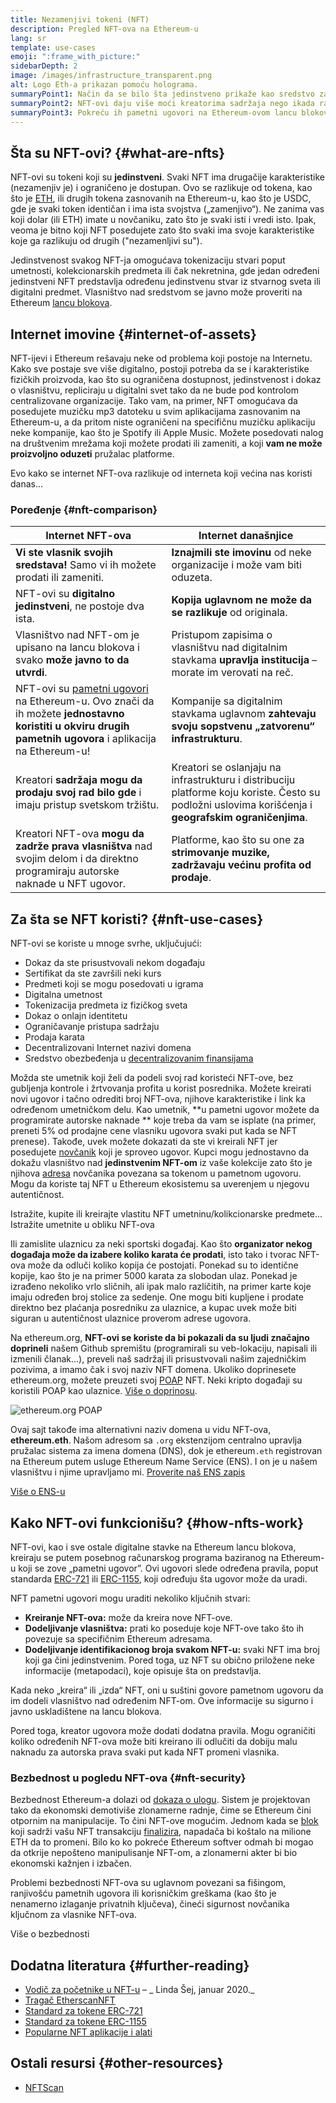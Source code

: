 ```yaml
---
title: Nezamenjivi tokeni (NFT)
description: Pregled NFT-ova na Ethereum-u
lang: sr
template: use-cases
emoji: ":frame_with_picture:"
sidebarDepth: 2
image: /images/infrastructure_transparent.png
alt: Logo Eth-a prikazan pomoću holograma.
summaryPoint1: Način da se bilo šta jedinstveno prikaže kao sredstvo zasnovano na Ethereum-u.
summaryPoint2: NFT-ovi daju više moći kreatorima sadržaja nego ikada ranije.
summaryPoint3: Pokreću ih pametni ugovori na Ethereum-ovom lancu blokova.
---
```


## Šta su NFT-ovi? {#what-are-nfts}

NFT-ovi su tokeni koji su **jedinstveni**. Svaki NFT ima drugačije karakteristike (nezamenjiv je) i ograničeno je dostupan. Ovo se razlikuje od tokena, kao što je [ETH](/glossary/#ether), ili drugih tokena zasnovanih na Ethereum-u, kao što je USDC, gde je svaki token identičan i ima ista svojstva („zamenjivo“). Ne zanima vas koji dolar (ili ETH) imate u novčaniku, zato što je svaki isti i vredi isto. Ipak, veoma je bitno koji NFT posedujete zato što svaki ima svoje karakteristike koje ga razlikuju od drugih ("nezamenljivi su").

Jedinstvenost svakog NFT-ja omogućava tokenizaciju stvari poput umetnosti, kolekcionarskih predmeta ili čak nekretnina, gde jedan određeni jedinstveni NFT predstavlja određenu jedinstvenu stvar iz stvarnog sveta ili digitalni predmet. Vlasništvo nad sredstvom se javno može proveriti na Ethereum [lancu blokova](/glossary/#blockchain).

<YouTube id="Xdkkux6OxfM" />

## Internet imovine {#internet-of-assets}

NFT-ijevi i Ethereum rešavaju neke od problema koji postoje na Internetu. Kako sve postaje sve više digitalno, postoji potreba da se i karakteristike fizičkih proizvoda, kao što su ograničena dostupnost, jedinstvenost i dokaz o vlasništvu, repliciraju u digitalni svet tako da ne bude pod kontrolom centralizovane organizacije. Tako vam, na primer, NFT omogućava da posedujete muzičku mp3 datoteku u svim aplikacijama zasnovanim na Ethereum-u, a da pritom niste ograničeni na specifičnu muzičku aplikaciju neke kompanije, kao što je Spotify ili Apple Music. Možete posedovati nalog na društvenim mrežama koji možete prodati ili zameniti, a koji **vam ne može proizvoljno oduzeti** pružalac platforme.

Evo kako se internet NFT-ova razlikuje od interneta koji većina nas koristi danas...

### Poređenje {#nft-comparison}

| Internet NFT-ova                                                                                                                                                                     | Internet današnjice                                                                                                                                   |
| ------------------------------------------------------------------------------------------------------------------------------------------------------------------------------------ | ----------------------------------------------------------------------------------------------------------------------------------------------------- |
| **Vi ste vlasnik svojih sredstava!** Samo vi ih možete prodati ili zameniti.                                                                                                         | **Iznajmili ste imovinu** od neke organizacije i može vam biti oduzeta.                                                                               |
| NFT-ovi su **digitalno jedinstveni**, ne postoje dva ista.                                                                                                                           | **Kopija uglavnom ne može da se razlikuje** od originala.                                                                                             |
| Vlasništvo nad NFT-om je upisano na lancu blokova i svako **može javno to da utvrdi**.                                                                                               | Pristupom zapisima o vlasništvu nad digitalnim stavkama **upravlja institucija** – morate im verovati na reč.                                         |
| NFT-ovi su [pametni ugovori](/glossary/#smart-contract) na Ethereum-u. Ovo znači da ih možete **jednostavno koristiti u okviru drugih pametnih ugovora** i aplikacija na Ethereum-u! | Kompanije sa digitalnim stavkama uglavnom **zahtevaju svoju sopstvenu „zatvorenu“ infrastrukturu**.                                                   |
| Kreatori **sadržaja mogu da prodaju svoj rad bilo gde** i imaju pristup svetskom tržištu.                                                                                            | Kreatori se oslanjaju na infrastrukturu i distribuciju platforme koju koriste. Često su podložni uslovima korišćenja i **geografskim ograničenjima**. |
| Kreatori NFT-ova **mogu da zadrže prava vlasništva** nad svojim delom i da direktno programiraju autorske naknade u NFT ugovor.                                                      | Platforme, kao što su one za **strimovanje muzike, zadržavaju većinu profita od prodaje**.                                                            |

## Za šta se NFT koristi? {#nft-use-cases}

NFT-ovi se koriste u mnoge svrhe, uključujući:

- Dokaz da ste prisustvovali nekom događaju
- Sertifikat da ste završili neki kurs
- Predmeti koji se mogu posedovati u igrama
- Digitalna umetnost
- Tokenizacija predmeta iz fizičkog sveta
- Dokaz o onlajn identitetu
- Ograničavanje pristupa sadržaju
- Prodaja karata
- Decentralizovani Internet nazivi domena
- Sredstvo obezbeđenja u [decentralizovanim finansijama](/glossary/#defi)

Možda ste umetnik koji želi da podeli svoj rad koristeći NFT-ove, bez gubljenja kontrole i žrtvovanja profita u korist posrednika. Možete kreirati novi ugovor i tačno odrediti broj NFT-ova, njihove karakteristike i link ka određenom umetničkom delu. Kao umetnik, **u pametni ugovor možete da programirate autorske naknade ** koje treba da vam se isplate (na primer, preneti 5% od prodajne cene vlasniku ugovora svaki put kada se NFT prenese). Takođe, uvek možete dokazati da ste vi kreirali NFT jer posedujete [novčanik](/glossary/#wallet) koji je sproveo ugovor. Kupci mogu jednostavno da dokažu vlasništvo nad **jedinstvenim NFT-om** iz vaše kolekcije zato što je njihova [adresa](/glossary/#address) novčanika povezana sa tokenom u pametnom ugovoru. Mogu da koriste taj NFT u Ethereum ekosistemu sa uverenjem u njegovu autentičnost.

<InfoBanner shouldSpaceBetween emoji=":eyes:" mt="8">
  <div>Istražite, kupite ili kreirajte vlastitu NFT umetninu/kolikcionarske predmete...</div>
  <ButtonLink href="/apps/?category=collectibles#explore">
    Istražite umetnite u obliku NFT-ova
  </ButtonLink>
</InfoBanner>

Ili zamislite ulaznicu za neki sportski događaj. Kao što **organizator nekog događaja može da izabere koliko karata će prodati**, isto tako i tvorac NFT-ova može da odluči koliko kopija će postojati. Ponekad su to identične kopije, kao što je na primer 5000 karata za slobodan ulaz. Ponekad je izrađeno nekoliko vrlo sličnih, ali ipak malo različitih, na primer karte koje imaju određen broj stolice za sedenje. One mogu biti kupljene i prodate direktno bez plaćanja posredniku za ulaznice, a kupac uvek može biti siguran u autentičnost ulaznice proverom adrese ugovora.

Na ethereum.org, **NFT-ovi se koriste da bi pokazali da su ljudi značajno doprineli** našem Github spremištu (programirali su veb-lokaciju, napisali ili izmenili članak...), preveli naš sadržaj ili prisustvovali našim zajedničkim pozivima, a imamo čak i svoj naziv NFT domena. Ukoliko doprinesete ethereum.org, možete preuzeti svoj [POAP](/glossary/#poap) NFT. Neki kripto događaji su koristili POAP kao ulaznice. [Više o doprinosu](/contributing/#poap).

![ethereum.org POAP](./poap.png)

Ovaj sajt takođe ima alternativni naziv domena u vidu NFT-ova, **ethereum.eth**. Našom adresom sa `.org` ekstenzijom centralno upravlja pružalac sistema za imena domena (DNS), dok je ethereum`.eth` registrovan na Ethereum putem usluge Ethereum Name Service (ENS). I on je u našem vlasništvu i njime upravljamo mi. [Proverite naš ENS zapis](https://app.ens.domains/name/ethereum.eth)

[Više o ENS-u](https://app.ens.domains)

<Divider />

## Kako NFT-ovi funkcionišu? {#how-nfts-work}

NFT-ovi, kao i sve ostale digitalne stavke na Ethereum lancu blokova, kreiraju se putem posebnog računarskog programa baziranog na Ethereum-u koji se zove „pametni ugovor”. Ovi ugovori slede određena pravila, poput standarda [ERC-721](/glossary/#erc-721) ili [ERC-1155](/glossary/#erc-1155), koji određuju šta ugovor može da uradi.

NFT pametni ugovori mogu uraditi nekoliko ključnih stvari:

- **Kreiranje NFT-ova:** može da kreira nove NFT-ove.
- **Dodeljivanje vlasništva:** prati ko poseduje koje NFT-ove tako što ih povezuje sa specifičnim Ethereum adresama.
- **Dodeljivanje identifikacionog broja svakom NFT-u:** svaki NFT ima broj koji ga čini jedinstvenim. Pored toga, uz NFT su obično priložene neke informacije (metapodaci), koje opisuje šta on predstavlja.

Kada neko „kreira“ ili „izda“ NFT, oni u suštini govore pametnom ugovoru da im dodeli vlasništvo nad određenim NFT-om. Ove informacije su sigurno i javno uskladištene na lancu blokova.

Pored toga, kreator ugovora može dodati dodatna pravila. Mogu ograničiti koliko određenih NFT-ova može biti kreirano ili odlučiti da dobiju malu naknadu za autorska prava svaki put kada NFT promeni vlasnika.

### Bezbednost u pogledu NFT-ova {#nft-security}

Bezbednost Ethereum-a dolazi od [dokaza o ulogu](/glossary/#pos). Sistem je projektovan tako da ekonomski demotiviše zlonamerne radnje, čime se Ethereum čini otpornim na manipulacije. To čini NFT-ove mogućim. Jednom kada se [blok](/glossary/#block) koji sadrži vašu NFT transakciju [finalizira](/glossary/#finality), napadača bi koštalo na milione ETH da to promeni. Bilo ko ko pokreće Ethereum softver odmah bi mogao da otkrije nepošteno manipulisanje NFT-om, a zlonamerni akter bi bio ekonomski kažnjen i izbačen.

Problemi bezbednosti NFT-ova su uglavnom povezani sa fišingom, ranjivošću pametnih ugovora ili korisničkim greškama (kao što je nenamerno izlaganje privatnih ključeva), čineći sigurnost novčanika ključnom za vlasnike NFT-ova.

<ButtonLink href="/security/">
  Više o bezbednosti
</ButtonLink>

## Dodatna literatura {#further-reading}

- [Vodič za početnike u NFT-u](https://linda.mirror.xyz/df649d61efb92c910464a4e74ae213c4cab150b9cbcc4b7fb6090fc77881a95d) – _ Linda Šej, januar 2020._
- [Tragač EtherscanNFT](https://etherscan.io/nft-top-contracts)
- [Standard za tokene ERC-721](/developers/docs/standards/tokens/erc-721/)
- [Standard za tokene ERC-1155](/developers/docs/standards/tokens/erc-1155/)
- [Popularne NFT aplikacije i alati](https://www.ethereum-ecosystem.com/blockchains/ethereum/nfts)

## Ostali resursi {#other-resources}

- [NFTScan](https://nftscan.com/)

<Divider />

<QuizWidget quizKey="nfts" />
